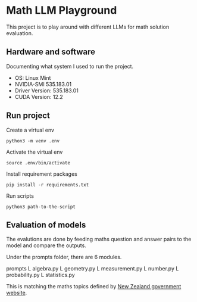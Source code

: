 # Math LLM Playground

This project is to play around with different LLMs for math solution evaluation. 

## Hardware and software 

Documenting what system I used to run the project. 

- OS: Linux Mint
- NVIDIA-SMI 535.183.01
- Driver Version: 535.183.01
- CUDA Version: 12.2     
                                                                                         

## Run project

Create a virtual env

```
python3 -m venv .env
```

Activate the virtual env
```
source .env/bin/activate
```

Install requirement packages
```
pip install -r requirements.txt
```

Run scripts
```
python3 path-to-the-script
```

## Evaluation of models

The evalutions are done by feeding maths question and answer pairs to the model and compare the outputs. 

Under the prompts folder, there are 6 modules.

prompts
L algebra.py
L geometry.py
L measurement.py
L number.py
L probability.py
L statistics.py

This is matching the maths topics defined by [New Zealand government website](https://newzealandcurriculum.tahurangi.education.govt.nz/5637238339.p).